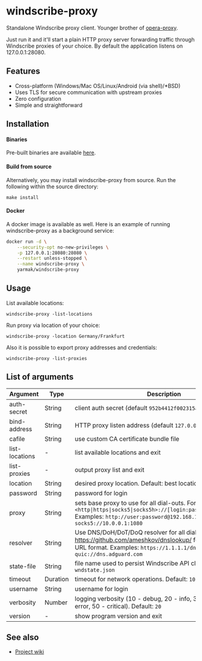 windscribe-proxy
================

Standalone Windscribe proxy client. Younger brother of [opera-proxy](https://github.com/Snawoot/opera-proxy/).

Just run it and it'll start a plain HTTP proxy server forwarding traffic through Windscribe proxies of your choice.
By default the application listens on 127.0.0.1:28080.

## Features

* Cross-platform (Windows/Mac OS/Linux/Android (via shell)/\*BSD)
* Uses TLS for secure communication with upstream proxies
* Zero configuration
* Simple and straightforward

## Installation

#### Binaries

Pre-built binaries are available [here](https://github.com/Snawoot/windscribe-proxy/releases/latest).

#### Build from source

Alternatively, you may install windscribe-proxy from source. Run the following within the source directory:

```
make install
```

#### Docker

A docker image is available as well. Here is an example of running windscribe-proxy as a background service:

```sh
docker run -d \
    --security-opt no-new-privileges \
    -p 127.0.0.1:28080:28080 \
    --restart unless-stopped \
    --name windscribe-proxy \
    yarmak/windscribe-proxy
```

## Usage

List available locations:

```
windscribe-proxy -list-locations
```

Run proxy via location of your choice:

```
windscribe-proxy -location Germany/Frankfurt
```

Also it is possible to export proxy addresses and credentials:

```
windscribe-proxy -list-proxies
```

## List of arguments

| Argument | Type | Description |
| -------- | ---- | ----------- |
| auth-secret | String | client auth secret (default `952b4412f002315aa50751032fcaab03`) |
| bind-address | String | HTTP proxy listen address (default `127.0.0.1:28080`) |
| cafile | String | use custom CA certificate bundle file |
| list-locations | - | list available locations and exit |
| list-proxies | - | output proxy list and exit |
| location | String | desired proxy location. Default: best location |
| password | String | password for login |
| proxy | String | sets base proxy to use for all dial-outs. Format: `<http\|https\|socks5\|socks5h>://[login:password@]host[:port]` Examples: `http://user:password@192.168.1.1:3128`, `socks5://10.0.0.1:1080` |
| resolver | String | Use DNS/DoH/DoT/DoQ resolver for all dial-outs. See https://github.com/ameshkov/dnslookup/ for upstream DNS URL format. Examples: `https://1.1.1.1/dns-query`, `quic://dns.adguard.com` |
| state-file | String | file name used to persist Windscribe API client state. Default: `wndstate.json` |
| timeout | Duration | timeout for network operations. Default: `10s` |
| username | String | username for login |
| verbosity | Number | logging verbosity (10 - debug, 20 - info, 30 - warning, 40 - error, 50 - critical). Default: `20` |
| version | - | show program version and exit |

## See also

* [Project wiki](https://github.com/Snawoot/windscribe-proxy/wiki)
